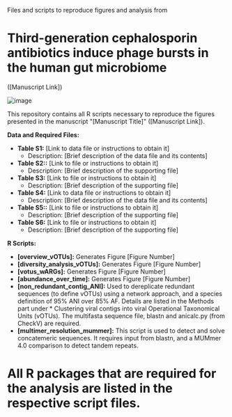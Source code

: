 Files and scripts to reproduce figures and analysis from 
# Third-generation cephalosporin antibiotics induce phage bursts in the human gut microbiome
 ([Manuscript Link])

![image](https://github.com/user-attachments/assets/aaa421e5-425c-4da1-9556-1fa6fb3548fe)


This repository contains all R scripts necessary to reproduce the figures presented in the manuscript "[Manuscript Title]" ([Manuscript Link]). 

**Data and Required Files:**

* **Table S1:** [Link to data file or instructions to obtain it] 
    * Description: [Brief description of the data file and its contents]
* **Table S2::** [Link to file or instructions to obtain it]
    * Description: [Brief description of the supporting file]
* **Table S3:** [Link to file or instructions to obtain it]
    * Description: [Brief description of the supporting file]
* **Table S4:** [Link to data file or instructions to obtain it] 
    * Description: [Brief description of the data file and its contents]
* **Table S5::** [Link to file or instructions to obtain it]
    * Description: [Brief description of the supporting file]
* **Table S6:** [Link to file or instructions to obtain it]
    * Description: [Brief description of the supporting file]

**R Scripts:**

* **[overview_vOTUs]:** Generates Figure [Figure Number] 
* **[diversity_analysis_vOTUs]:** Generates Figure [Figure Number] 
* **[votus_wARGs]:** Generates Figure [Figure Number] 
* **[abundance_over_time]:** Generates Figure [Figure Number]
* **[non_redundant_contig_ANI]:** Used to dereplicate redundant sequences (to define vOTUs) using a network approach, and a species definition of 95% ANI over 85% AF. Details are listed in the Methods part under * Clustering viral contigs into viral Operational Taxonomical Units (vOTUs). The multifasta sequence file, blastn and anicalc.py (from CheckV) are required.
* **[multimer_resolution_mummer]:** This script is used to detect and solve concatemeric sequences. It requires input from blastn, and a MUMmer 4.0 comparison to detect tandem repeats.

# All R packages that are required for the analysis are listed in the respective script files.
